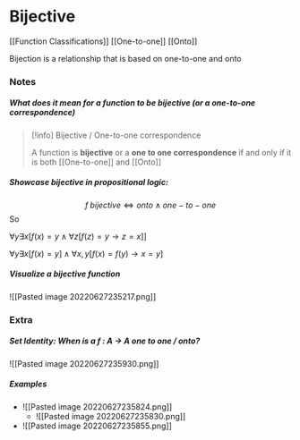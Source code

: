 # Bijective

[[Function Classifications]]
[[One-to-one]]
[[Onto]]

Bijection is a relationship that is based on one-to-one and onto

### Notes

##### What does it mean for a function to be bijective (or a one-to-one correspondence)
>[!info] Bijective / One-to-one correspondence
>
>A function is **bijective** or a **one to one correspondence** if and only if it is both [[One-to-one]] and [[Onto]]

##### Showcase bijective in propositional logic: 

$$f\;bijective \iff onto\;\land\;one-to-one$$
So

$\forall y \exists x[f(x) = y \land \forall z[f(z) = y \to z = x]]$

$\forall y \exists x[f(x) = y] \land \forall x, y [f(x) = f(y) \to x = y]$




##### Visualize a bijective function 

![[Pasted image 20220627235217.png]]





### Extra


##### Set Identity: When is a f : A → A one to one / onto? 
![[Pasted image 20220627235930.png]]

##### Examples
- ![[Pasted image 20220627235824.png]]
	- ![[Pasted image 20220627235830.png]]
- ![[Pasted image 20220627235855.png]]
